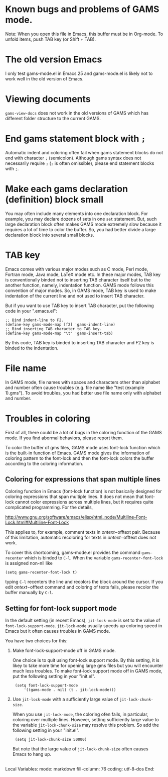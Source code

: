 <!--
Author: Shiro Takeda
Maintainer: Shiro Takeda
Time-stamp: <2017-07-31 10:33:47 st>
-->

Known bugs and problems of GAMS mode.
============================================================

Note: When you open this file in Emacs, this buffer must be in Org-mode. To
unfold items, push TAB key (or Shift + TAB).

# The old version Emacs

I only test gams-mode.el in Emacs 25 and gams-mode.el is likely not to work
well in the old version of Emacs.


# Viewing documents

`gams-view-docs` does not work in the old versions of GAMS which has
different folder structure to the current GAMS.


# End gams statement block with `;`

Automatic indent and coloring often fail when gams statement blocks do not
end with character `;` (semicolon). Although gams syntax does not
necessarily require `;` (`;` is often omissible), please end statement
blocks with `;`.


# Make each gams declaration (definition) block small

You may often include many elements into one declaration block. For example,
you may declare dozens of sets in one `set` statement. But, such large
declaration block often makes GAMS mode extremely slow because it requires a
lot of time to color the buffer. So, you had better divide a large
declaration block into several small blocks.


# TAB key

Emacs comes with various major modes such as C mode, Perl mode, Fortran
mode, Java mode, LaTeX mode etc. In these major modes, TAB key is
conventionally binded not to inserting TAB character itself but to the
another function, namely, indentation function. GAMS mode follows this
convention of major modes. So, in GAMS mode, TAB key is used to make
indentation of the current line and not used to insert TAB character.

But if you want to use TAB key to insert TAB character, put the following
code in your ".emacs.el":

    ;; Bind indent-line to F2.
    (define-key gams-mode-map [f2] 'gams-indent-line)
    ;; Bind inserting TAB character to TAB key.
    (define-key gams-mode-map "\t" 'gams-insert-tab)

By this code, TAB key is binded to inserting TAB character and F2 key is
binded to the indentation.


# File name

In GAMS mode, file names with spaces and characters other than alphabet and
number often cause troubles (e.g. file name like "test (example 1).gms").
To avoid troubles, you had better use file name only with alphabet and
number.

  
# Troubles in coloring

First of all, there could be a lot of bugs in the coloring function of the
GAMS mode. If you find abormal behaviors, please report them.
  
To color the buffer of gms files, GAMS mode uses font-lock function which is
the built-in function of Emacs. GAMS mode gives the information of coloring
pattern to the font-lock and then the font-lock colors the buffer according
to the coloring information.

## Coloring for expressions that span multiple lines

Coloring function in Emacs (font-lock function) is not basically designed
for coloring expressions that span multiple lines. It does not mean that
font-lock cannot color expressions across multiple lines, but it requires
quite complicated programming. For the details,

http://www.gnu.org/software/emacs/elisp/html_node/Multiline-Font-Lock.html#Multiline-Font-Lock

This applies to, for example, comment texts in $ontext-$offtext pair.
Because of this limitation, automatic recoloring for texts in
$ontext-$offtext does not work.

To cover this shortcoming, gams-mode.el provides the command `gams-recenter`
which is binded to `C-l`. When the variable `gams-recenter-font-lock` is
assigned non-nil like

    (setq gams-recenter-font-lock t)

typing `C-l` recenters the line and recolors the block around the cursor.
If you edit $ontext-$offtext command and coloring of texts fails, please
recolor the buffer manually by `C-l`.


## Setting for font-lock support mode

In the default setting (in recent Emacs), `jit-lock-mode` is set to the
value of `font-lock-support-mode`. `jit-lock-mode` usually speeds up
coloring speed in Emacs but it often causes troubles in GAMS mode.

You have two choices for this:

1. Make font-lock-support-mode off in GAMS mode.

   One choice is to quit using font-lock support mode. By this setting, it
   is likey to take more time for opening large gms files but you will
   encounter much less troubles. To make font-lock support mode off in GAMS
   mode, put the following setting in your "init.el".

        (setq font-lock-support-mode
            '((gams-mode . nil) (t . jit-lock-mode)))

2. Use `jit-lock-mode` with a sufficiently large value of
   `jit-lock-chunk-size`.

   When you use `jit-lock-mode`, the coloring ofen fails, in particular,
   coloring over multiple lines. However, setting sufficiently large value
   to the variable `jit-lock-chunk-size` may resolve this problem. So add
   the following setting in your "init.el".

        (setq jit-lock-chunk-size 50000)

   But note that the large value of `jit-lock-chunk-size` often causes Emacs
   to hang up.



--------------------
Local Variables:
mode: markdown
fill-column: 76
coding: utf-8-dos
End:

